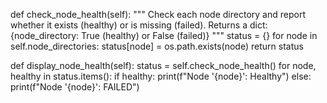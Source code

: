 def check_node_health(self):
    """
    Check each node directory and report whether it exists (healthy) or is missing (failed).
    Returns a dict: {node_directory: True (healthy) or False (failed)}
    """
    status = {}
    for node in self.node_directories:
        status[node] = os.path.exists(node)
    return status

def display_node_health(self):
    status = self.check_node_health()
    for node, healthy in status.items():
        if healthy:
            print(f"Node '{node}': Healthy")
        else:
            print(f"Node '{node}': FAILED")
